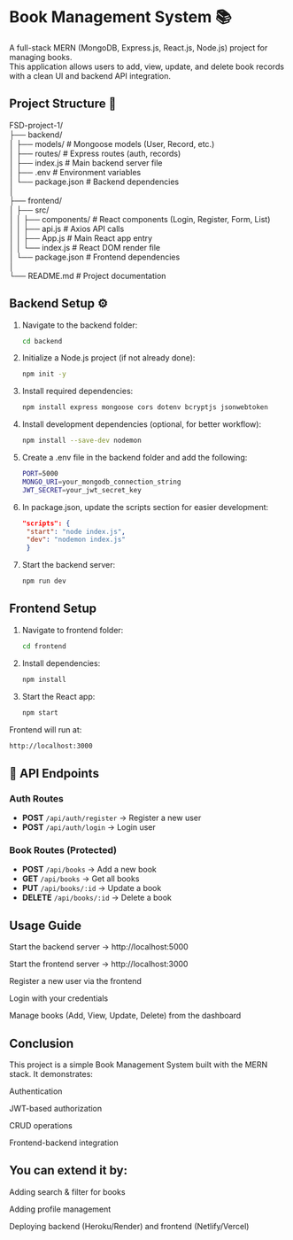 # Book Management System 📚

A full-stack MERN (MongoDB, Express.js, React.js, Node.js) project for managing books.  
This application allows users to add, view, update, and delete book records with a clean UI and backend API integration.

## Project Structure 📂

FSD-project-1/  
├── backend/  
│   ├── models/            # Mongoose models (User, Record, etc.)  
│   ├── routes/            # Express routes (auth, records)  
│   ├── index.js           # Main backend server file  
│   ├── .env               # Environment variables  
│   └── package.json       # Backend dependencies  
│  
├── frontend/  
│   ├── src/  
│   │   ├── components/    # React components (Login, Register, Form, List)  
│   │   ├── api.js         # Axios API calls  
│   │   ├── App.js         # Main React app entry  
│   │   └── index.js       # React DOM render file  
│   └── package.json       # Frontend dependencies  
│  
└── README.md              # Project documentation

## Backend Setup ⚙️

1. Navigate to the backend folder:
   ```bash
   cd backend

2. Initialize a Node.js project (if not already done):
   ```bash
   npm init -y

3. Install required dependencies:
   ```bash
   npm install express mongoose cors dotenv bcryptjs jsonwebtoken

4. Install development dependencies (optional, for better workflow):
    ```bash
    npm install --save-dev nodemon

5. Create a .env file in the backend folder and add the following:
    ```bash
    PORT=5000
    MONGO_URI=your_mongodb_connection_string
    JWT_SECRET=your_jwt_secret_key
6. In package.json, update the scripts section for easier development:
   ```json
   "scripts": {
    "start": "node index.js",
    "dev": "nodemon index.js"
    }
7. Start the backend server:
   ```bash
   npm run dev

## Frontend Setup

1. Navigate to frontend folder:
   ```bash
   cd frontend

2. Install dependencies:
   ```bash
   npm install

3. Start the React app:
   ```bash
   npm start

Frontend will run at:
```bash
http://localhost:3000

```
## 🔗 API Endpoints

### Auth Routes
- **POST** `/api/auth/register` → Register a new user  
- **POST** `/api/auth/login` → Login user  

### Book Routes (Protected)
- **POST** `/api/books` → Add a new book  
- **GET** `/api/books` → Get all books  
- **PUT** `/api/books/:id` → Update a book  
- **DELETE** `/api/books/:id` → Delete a book

## Usage Guide

Start the backend server → http://localhost:5000

Start the frontend server → http://localhost:3000

Register a new user via the frontend

Login with your credentials

Manage books (Add, View, Update, Delete) from the dashboard

 
 ## Conclusion

This project is a simple Book Management System built with the MERN stack.
It demonstrates:

Authentication

JWT-based authorization

CRUD operations

Frontend-backend integration

## You can extend it by:

Adding search & filter for books

Adding profile management

Deploying backend (Heroku/Render) and frontend (Netlify/Vercel)
